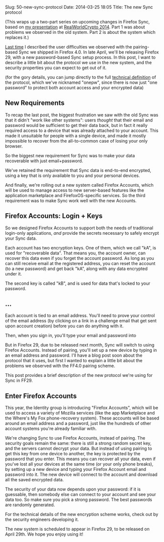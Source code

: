 Slug: 50-new-sync-protocol
Date: 2014-03-25 18:05
Title: The new Sync protocol

(This wraps up a two-part series on upcoming changes in Firefox Sync, based on [my presentation](http://people.mozilla.org/~bwarner/warner-rwc2014/#/) at [RealWorldCrypto 2014](http://realworldcrypto.wordpress.com/). Part 1 was about problems we observed in the old system. Part 2 is about the system which replaces it.)

[Last time](../49-pairing-problems) I described the user difficulties we observed with the pairing-based Sync we shipped in Firefox 4.0. In late April, we'll be releasing Firefox 29, with a new password-based Sync
setup process. In this post, I want to describe a little bit about the protocol we use in the new system, and the security properties you can expect to get out of it.

(for the gory details, you can jump directly to the full [technical definition](https://github.com/mozilla/fxa-auth-server/wiki/onepw-protocol) of the protocol, which we've nicknamed "onepw", since there is now just "one password" to protect both account access and your encrypted data)

## New Requirements

To recap the last post, the biggest frustration we saw with the old Sync was that it didn't "work like other systems": users *thought* that their email and password would be sufficient to get their data back, but in fact it really required access to a device that was already attached to your account. This made it unsuitable for people with a single device, and made it mostly impossible to recover from the all-to-common case of losing your only browser.

So the biggest new requirement for Sync was to make your data recoverable with just email+password.

We've retained the requirement that Sync data is end-to-end encrypted, using a key that is only available to you and your personal devices.

And finally, we're rolling out a new system called Firefox Accounts, which will be used to manage access to new server-based features like the application marketplace and FirefoxOS-specific services. So the third requirement was to make Sync work well with the new Accounts.

## Firefox Accounts: Login + Keys

So we designed Firefox Accounts to support both the needs of traditional login-only applications, *and* provide the secrets necessary to safely encrypt your Sync data.

Each account has two encryption keys. One of them, which we call "kA", is used for "recoverable data". That means you, the account owner, can recover this data even if you forget the account password. As long as you can still receive email at the registered address, you can reset the account (to a new password) and get back "kA", along with any data encrypted under it.

The second key is called "kB", and is used for data that's locked to your password. 

## ...




Each account is tied to an email address. You'll need to prove your control of the email address (by clicking on a link in a challenge email that get sent upon account creation) before you can do anything with it.

Then, when you sign in, you'll type your email and password into 

But in Firefox 29, due to be released next month, Sync will switch to using Firefox Accounts. Instead of pairing, you'll set up a new device by typing in an email address and password. I'll have a blog post soon about the protocol that it uses, but first I wanted to explain a little bit about the problems we observed with the FF4.0 pairing scheme.

This post provides a brief description of the new protocol we're using for Sync in FF29.




## Enter Firefox Accounts

This year, the Identity group is introducing "Firefox Accounts", which
will be used to access a variety of Mozilla services (like the app
Marketplace and the Where's My Fox phone-recovery system). These
accounts will be based around an email address and a password, just like
the hundreds of other account systems you're already familiar with.

We're changing Sync to use Firefox Accounts, instead of pairing. The
security goals remain the same: there is still a strong random secret
key, and the servers cannot decrypt your data. But instead of using
pairing to get this key from one device to another, the key is protected
by the password that you enter. This means you can recover all your
data, even if you've lost all your devices at the same time (or your
only phone breaks), by setting up a new device and typing your Firefox
Account email and password into it. The new device will connect to the
account and download all the saved encrypted data.

The security of your data now depends upon your password: if it is
guessable, then somebody else can connect to your account and see your
data too. So make sure you pick a strong password. The best passwords
are randomly generated.

For the technical details of the new encryption scheme works, check out
<this blog post> by the security engineers developing it.

The new system is scheduled to appear in Firefox 29, to be released on
April 29th. We hope you enjoy using it!

